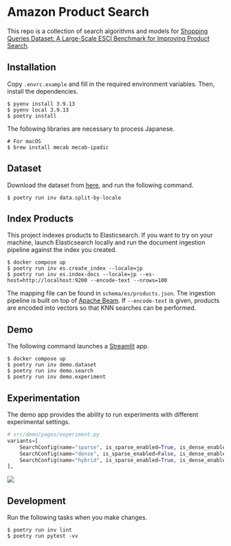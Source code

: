# Amazon Product Search

This repo is a collection of search algorithms and models for [Shopping Queries Dataset: A Large-Scale ESCI Benchmark for Improving Product Search](https://github.com/amazon-science/esci-data).

## Installation

Copy `.envrc.example` and fill in the required environment variables. Then, install the dependencies.

```shell
$ pyenv install 3.9.13
$ pyenv local 3.9.13
$ poetry install
```

The following libraries are necessary to process Japanese.

```shell
# For macOS
$ brew install mecab mecab-ipadic
```

## Dataset

Download the dataset from [here](https://www.aicrowd.com/challenges/esci-challenge-for-improving-product-search/dataset_files), and run the following command.

```shell
$ poetry run inv data.split-by-locale
```

## Index Products

This project indexes products to Elasticsearch. If you want to try on your machine, launch Elasticsearch locally and run the document ingestion pipeline against the index you created.

```shell
$ docker compose up
$ poetry run inv es.create_index --locale=jp
$ poetry run inv es.index-docs --locale=jp --es-host=http://localhost:9200 --encode-text --nrows=100
```

The mapping file can be found in `schema/es/products.json`. The ingestion pipeline is built on top of [Apache Beam](https://beam.apache.org/documentation/sdks/python/). If `--encode-text` is given, products are encoded into vectors so that KNN searches can be performed.

## Demo

The following command launches a [Streamlit](https://streamlit.io/) app.

```shell
$ docker compose up
$ poetry run inv demo.dataset
$ poetry run inv demo.search
$ poetry run inv demo.experiment
```

## Experimentation

The demo app provides the ability to run experiments with different experimental settings.

```python
# src/demo/pages/experiment.py
variants=[
    SearchConfig(name="sparse", is_sparse_enabled=True, is_dense_enabled=False, top_k=100),
    SearchConfig(name="dense", is_sparse_enabled=False, is_dense_enabled=True, top_k=100),
    SearchConfig(name="hybrid", is_sparse_enabled=True, is_dense_enabled=True, top_k=100),
],
```

![](https://user-images.githubusercontent.com/883148/198907715-79f2d99d-59fc-4105-b58f-50e6fd120bf6.png)

## Development

Run the following tasks when you make changes.

```shell
$ poetry run inv lint
$ poetry run pytest -vv
```
